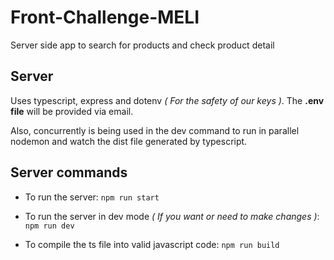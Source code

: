 # Front-Challenge-MELI
Server side app to search for products and check product detail

## Server

Uses typescript, express and dotenv *( For the safety of our keys )*. The **.env file** will be provided via email.

Also, concurrently is being used in the dev command to run in parallel nodemon and watch the dist file generated by typescript.


## Server commands

- To run the server: `npm run start`

- To run the server in dev mode *( If you want or need to make changes )*: `npm run dev`

- To compile the ts file into valid javascript code: `npm run build`
